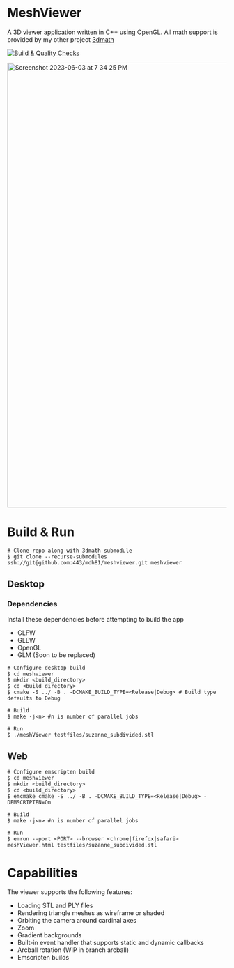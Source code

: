 # MeshViewer
A 3D viewer application written in C++ using OpenGL. All math support is provided by my other project [3dmath](https://github.com/mdh81/3dmath)

[![Build & Quality Checks](https://github.com/mdh81/meshviewer/actions/workflows/macOS_CI.yml/badge.svg)](https://github.com/mdh81/meshviewer/actions/workflows/macOS_CI.yml)

<img width="1021" alt="Screenshot 2023-06-03 at 7 34 25 PM" src="https://github.com/mdh81/meshviewer/assets/73474502/db2c053d-deea-44f6-bd8d-eb2c4fc23540">

# Build & Run

```shell
# Clone repo along with 3dmath submodule
$ git clone --recurse-submodules ssh://git@github.com:443/mdh81/meshviewer.git meshviewer
```

## Desktop

### Dependencies

Install these dependencies before attempting to build the app 

* GLFW
* GLEW
* OpenGL
* GLM (Soon to be replaced)

```shell
# Configure desktop build
$ cd meshviewer
$ mkdir <build_directory>
$ cd <build_directory>
$ cmake -S ../ -B . -DCMAKE_BUILD_TYPE=<Release|Debug> # Build type defaults to Debug

# Build
$ make -j<n> #n is number of parallel jobs

# Run
$ ./meshViewer testfiles/suzanne_subdivided.stl
```

## Web

```shell
# Configure emscripten build
$ cd meshviewer
$ mkdir <build_directory>
$ cd <build_directory>
$ emcmake cmake -S ../ -B . -DCMAKE_BUILD_TYPE=<Release|Debug> -DEMSCRIPTEN=On 

# Build
$ make -j<n> #n is number of parallel jobs

# Run
$ emrun --port <PORT> --browser <chrome|firefox|safari> meshViewer.html testfiles/suzanne_subdivided.stl

```

# Capabilities

The viewer supports the following features:

* Loading STL and PLY files
* Rendering triangle meshes as wireframe or shaded
* Orbiting the camera around cardinal axes
* Zoom
* Gradient backgrounds
* Built-in event handler that supports static and dynamic callbacks 
* Arcball rotation (WIP in branch arcball)
* Emscripten builds
